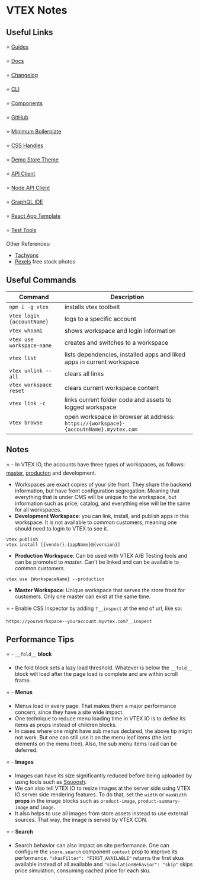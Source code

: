 
# VTEX Notes

## Useful Links

⭐ [Guides](https://developers.vtex.com/docs)

⭐ [Docs](https://vtex.io/docs)

⭐ [Changelog](https://developers.vtex.com/changelog)

⭐ [CLI](https://vtex.io/docs/recipes/development/vtex-io-cli-installation-and-command-reference/)

⭐ [Components](https://vtex.io/docs/components/all)

⭐ [GitHub](https://github.com/vtex-apps)

⭐ [Minimum Boilerplate](https://github.com/vtex-apps/minimum-boilerplate-theme)

⭐ [CSS Handles](https://developers.vtex.com/docs/vtex-io-documentation-using-css-handles-for-store-customization)

⭐ [Demo Store Theme](https://github.com/vtex-apps/demostore-theme)

⭐ [API Client](https://github.com/vtex/commerce-io-clients)

⭐ [Node API Client](https://github.com/vtex/node-vtex-api)

⭐ [GraphQL IDE](https://github.com/vtex-apps/admin-graphql-ide)

⭐ [React App Template](https://github.com/vtex-apps/react-app-template)

⭐ [Test Tools](https://github.com/vtex/test-tools/tree/master/examples)

Other References:
- [Tachyons](https://tachyons.io/)
- [Pexels](https://www.pexels.com/) free stock photos


## Useful Commands
Command | Description
----|----
`npm i -g vtex` | installs vtex toolbelt
`vtex login {accountName}` | logs to a specific account
`vtex whoami` | shows workspace and login information
`vtex use workspace-name` | creates and switches to a workspace
`vtex list` | lists dependencies, installed apps and liked apps in current workspace
`vtex unlink --all` | clears all links
`vtex workspace reset` | clears current workspace content
`vtex link -c` | links current folder code and assets to logged workspace
`vtex browse` | open workspace in browser at address: `https://{workspace}-{accoutnName}.myvtex.com`


## Notes

⭐ - In VTEX IO, the accounts have three types of workspaces, as follows: [master](https://vtex.io/docs/recipes/store/promoting-a-workspace-to-master/), [producton](https://vtex.io/docs/recipes/store/creating-a-production-workspace) and development.
 - Workspaces are exact copies of your site front. They share the backend information, but have front configuration segregation. Meaning that everything that is under CMS will be unique to the workspace, but information such as price, catalog, and everything else will be the same for all workspaces.
 - **Development Workspace**: you can link, install, and publish apps in this workspace. It is not available to common customers, meaning one should need to login to VTEX to see it.
 ```
 vtex publish
 vtex install [{vendor}.{appName}@{version}]
 ```
 - **Production Workspace**: Can be used with VTEX A/B Testing tools and can be promoted to *master*. Can't be linked and can be available to common customers.
 ```
 vtex use {WorkspaceName} --production
 ```
 - **Master Workspace**: Unique workspace that serves the store front for customers. Only one master can exist at the same time.

⭐ - Enable CSS Inspector by adding `?__inspect` at the end of url, like so: 
 ```
 https://yourworkspace--youraccount.myvtex.com?__inspect
 ```

## Performance Tips

⭐ - `__fold__` **block**
 - the fold block sets a lazy load threshold. Whatever is below the `__fold__` block will load after the page load is complete and are within scroll frame.

⭐ - **Menus**
 - Menus load in every page. That makes them a major performance concern, since they have a site wide impact.
 - One technique to reduce menu loading time in VTEX IO is to define its items as props instead of children blocks.
 - In cases where one might have sub menus declared, the above tip might not work. But one can still use it on the menu leaf items (the last elements on the menu tree). Also, the sub menu items load can be deferred.

⭐ - **Images**
 - Images can have its size significantly reduced before being uploaded by using tools such as [Squoosh](https://squoosh.app/).
 - We can also tell VTEX IO to resize images at the server side using VTEX IO server side rendering features. To do that, set the `width` or `maxWidth` **props** in the image blocks such as `product-image`, `product-summary-image` and `image`.
 - It also helps to use all images from store assets instead to use external sources. That way, the image is served by VTEX CDN.

⭐ - **Search**
 - Search behavior can also impact on site performance. One can configure the `store.search` component `context` prop to improve its performance. `"skusFilter": "FIRST_AVAILABLE"` returns the first skus available instead of all available and `"simulationBehavior": "skip"` skips price simulation, consuming cached price for each sku.